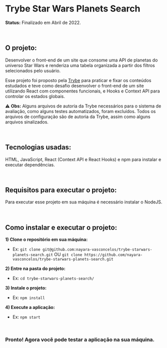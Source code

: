 # Trybe Star Wars Planets Search

**Status:** Finalizado em Abril de 2022.

<br>

## O projeto:

Desenvolver o front-end de um site que consome uma API de planetas do universo Star Wars e renderiza uma tabela organizada a partir dos filtros selecionados pelo usuário.

Esse projeto foi proposto pela [Trybe](https://www.betrybe.com/) para praticar e fixar os conteúdos estudados e teve como desafio desenvolver o front-end de um site utilizando React com componentes funcionais, e Hooks e Context API para controlar os estados globais.

:warning: **Obs:** Alguns arquivos de autoria da Trybe necessários para o sistema de avaliação, como alguns testes automatizados, foram excluídos. Todos os arquivos de configuração são de autoria da Trybe, assim como alguns arquivos sinalizados.

<br>

## Tecnologias usadas:

HTML, JavaScript, React (Context API e React Hooks) e npm para instalar e executar dependências.

<br>

## Requisitos para executar o projeto:

Para executar esse projeto em sua máquina é necessário instalar o NodeJS.

<br>

## Como instalar e executar o projeto:

**1) Clone o repositório em sua máquina:**
* Ex: `git clone git@github.com:nayara-vasconcelos/trybe-starwars-planets-search.git` OU `git clone https://github.com/nayara-vasconcelos/trybe-starwars-planets-search.git`

**2) Entre na pasta do projeto:**
* Ex: `cd trybe-starwars-planets-search/`

**3) Instale o projeto:**
* Ex: `npm install`


**4) Execute a aplicação:**
* Ex: `npm start`

<br>

### Pronto! Agora você pode testar a aplicação na sua máquina.
